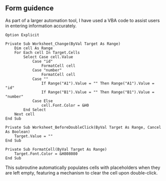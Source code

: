 ## Form guidence

As part of a larger automation tool, I have used a VBA code to assist users in entering information accurately. 
```vba
Option Explicit

Private Sub Worksheet_Change(ByVal Target As Range)
    Dim cell As Range
    For Each cell In Target.Cells
        Select Case cell.Value
            Case "id"
                FormatCell cell
            Case "number"
                FormatCell cell
            Case ""
                If Range("A1").Value = "" Then Range("A1").Value = "id"
                If Range("B1").Value = "" Then Range("B1").Value = "number"
            Case Else
                cell.Font.Color = &H0
        End Select
    Next cell
End Sub

Private Sub Worksheet_BeforeDoubleClick(ByVal Target As Range, Cancel As Boolean)
    Target.Value = ""
End Sub

Private Sub FormatCell(ByVal Target As Range)
    Target.Font.Color = &H808080
End Sub
```
This subroutine automatically populates cells with placeholders when they are left empty, featuring a mechanism to clear the cell upon double-click.
